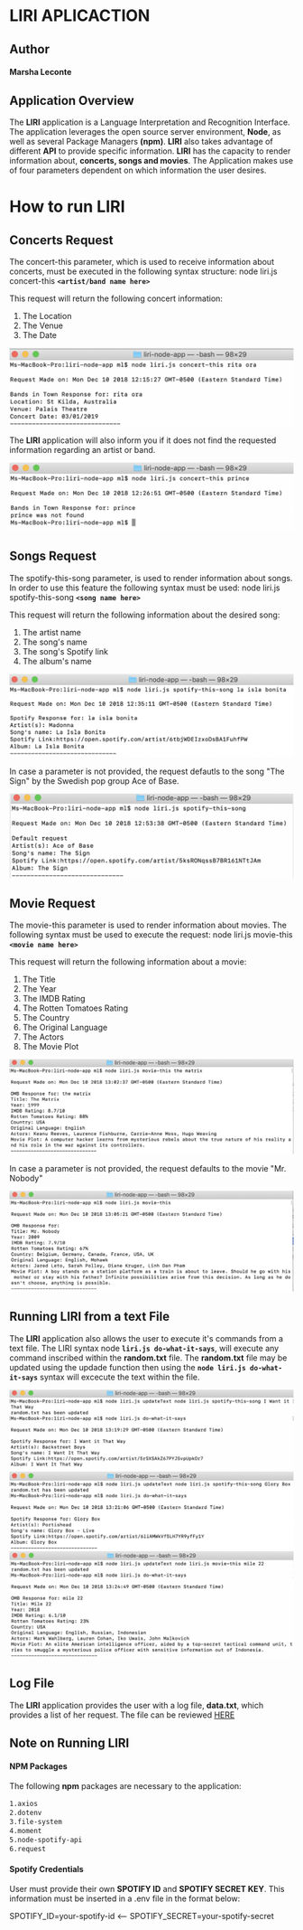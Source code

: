 # LIRI APLICACTION

## Author
#### Marsha Leconte

## Application Overview
 The **LIRI** application is a Language Interpretation and Recognition Interface. The application leverages 
 the open source server environment, **Node**, as well as several Package Managers **(npm)**. **LIRI** also takes advantage of different **API** 
 to provide specific  information. **LIRI** has the capacity to render information about, **concerts, songs and movies**. 
 The Application makes use of four parameters dependent on which information the user desires.


# How to run LIRI

## Concerts Request
The concert-this parameter, which is used to receive information about concerts, must be executed 
in the following syntax structure: node liri.js concert-this **`<artist/band name here>`**

This request will return the following concert information:

1. The Location
2. The Venue 
3. The Date

<img src="assets/read-me-images/concert-this-1.png">


The **LIRI** application will also inform you if it does not find the requested information regarding  an artist or band.

<img src="assets/read-me-images/concert-this-2.png">



## Songs Request

The spotify-this-song  parameter, is used to render information about songs. In order to use this feature the following syntax must be used: node liri.js spotify-this-song **`<song name here>`**

This request will return the following information about the desired song:

1. The artist name
2. The song's name 
3. The song's Spotify link
4. The album's name

<img src="assets/read-me-images/spotify-this-song-1.png">


In case a parameter is not provided, the request defautls to the song "The Sign" by the Swedish pop group Ace of Base.

<img src="assets/read-me-images/spotify-this-song-2.png">


## Movie Request

The movie-this parameter is used to render information about movies. The following syntax must be used to execute the request: node liri.js movie-this **`<movie name here>`**

This request will return the following information about a movie:

1. The Title
2. The Year
3. The IMDB Rating
4. The Rotten Tomatoes Rating
5. The Country
6. The Original Language
7. The Actors
8. The Movie Plot

<img src="assets/read-me-images/movie-this-1.png">


In case a parameter is not provided, the request defaults to the movie "Mr. Nobody"

<img src="assets/read-me-images/movie-this-2.png">


## Running LIRI from a text File

The **LIRI** application also allows the user to execute it's commands from a text file. 
The LIRI syntax node **`liri.js do-what-it-says`**, will execute any command inscribed within the **random.txt** file.
The **random.txt** file may be updated using the updade function then using the **`node liri.js do-what-it-says`**  syntax will excecute the text within the file.

<img src="assets/read-me-images/do-what-it-says-1.png">


<img src="assets/read-me-images/do-what-it-says-2.png">


<img src="assets/read-me-images/do-what-it-says-3.png">


## Log File

The **LIRI** application provides the user with a log file, **data.txt**, which provides a list of her request. The file can be reviewed [HERE](https://github.com/urani100/liri-node-app/blob/master/data.txt)

## Note on Running LIRI

#### NPM Packages

The following **npm** packages are necessary to the application:

    1.axios
    2.dotenv
    3.file-system
    4.moment
    5.node-spotify-api
    6.request

#### Spotify Credentials

User must provide their own **SPOTIFY ID**  and **SPOTIFY SECRET KEY**. This information must be inserted in a .env file in the format below:

SPOTIFY_ID=your-spotify-id <--
SPOTIFY_SECRET=your-spotify-secret











